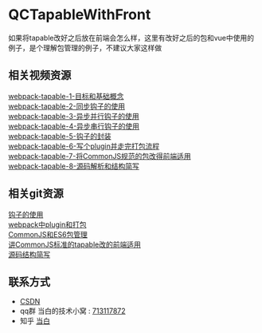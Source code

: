 # QCTapableWithFront
如果将tapable改好之后放在前端会怎么样，这里有改好之后的包和vue中使用的例子，是个理解包管理的例子，不建议大家这样做

## 相关视频资源

[webpack-tapable-1-目标和基础概念](https://www.bilibili.com/video/BV1Ga4y1W7pp/)  
[webpack-tapable-2-同步钩子的使用](https://www.bilibili.com/video/BV1dK4y1j7t8/)  
[webpack-tapable-3-异步并行钩子的使用](https://www.bilibili.com/video/BV18A411x7wF/)  
[webpack-tapable-4-异步串行钩子的使用](https://www.bilibili.com/video/BV1Cy4y1q7VP/)  
[webpack-tapable-5-钩子的封装](https://www.bilibili.com/video/BV18y4y1q7fv/)  
[webpack-tapable-6-写个plugin并走完打包流程](https://www.bilibili.com/video/BV12y4y1S7j6/)  
[webpack-tapable-7-将CommonJS规范的包改得前端适用](https://www.bilibili.com/video/BV1Hi4y157vb/)  
[webpack-tapable-8-源码解析和结构简写](https://www.bilibili.com/video/BV1zK4y1L7jG/)

## 相关git资源

[钩子的使用](https://github.com/canwhite/QCTapableUse)  
[webpack中plugin和打包](https://github.com/canwhite/QCWebpackPlugin)  
[CommonJS和ES6包管理](https://github.com/canwhite/QCCommonJSAndES6)  
[讲CommonJS标准的tapable改的前端适用](https://github.com/canwhite/QCTapableWithFront)  
[源码结构简写](https://github.com/canwhite/QCTapableConstruction)


## 联系方式

* [CSDN](https://blog.csdn.net/dangbai01_/category_7213370.html)  
* qq群 当白的技术小窝 : [713117872](https://qm.qq.com/cgi-bin/qm/qr?k=PM_tC8h_Vtk3TCibgOk1JCAOVvjBPkeY&jump_from=webapi)  
* 知乎 [当白](https://www.zhihu.com/people/dang-bai-82)

